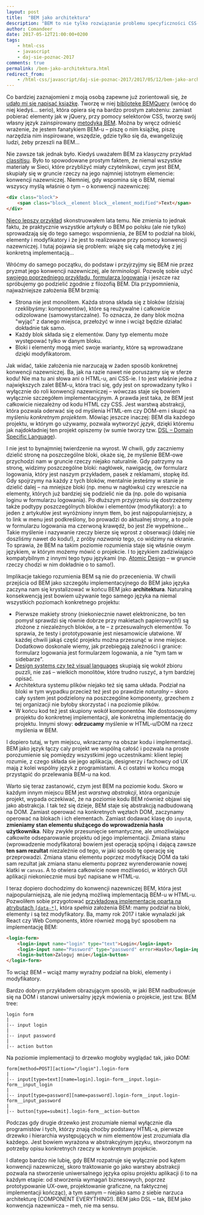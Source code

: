 ```yaml
---
layout: post
title:  "BEM jako architektura"
description: "BEM to nie tylko rozwiązanie problemu specyficzności CSS-a, ale także język domenowy i architektura komponentowa."
author: Comandeer
date: 2017-05-12T21:00:00+0200
tags:
    - html-css
    - javascript
    - daj-sie-poznac-2017
comments: true
permalink: /bem-jako-architektura.html
redirect_from:
    - /html-css/javascript/daj-sie-poznac-2017/2017/05/12/bem-jako-architektura.html
---
```


Co bardziej zaznajomieni z moją osobą zapewne już zorientowali się, że [udało mi się napisać książkę](http://helion.pl/ksiazki/javascript-programowanie-zaawansowane-tomasz-comandeer-jakut,jascpz.htm). Tworzę w niej [bibliotekę BEMQuery](https://github.com/BEMQuery) (wrócę do niej kiedyś… serio), która opiera się na bardzo prostym założeniu: zamiast pobierać elementy jak w jQuery, przy pomocy selektorów CSS, tworzę swój własny język zainspirowany [metodyką BEM](https://en.bem.info/). Można by wręcz odnieść wrażenie, że jestem fanatykiem BEM-u – piszę o nim książkę, piszę narzędzia nim inspirowane, wszędzie, gdzie tylko się da, ewangelizuję ludzi, żeby przeszli na BEM…<!--more-->

Nie zawsze tak jednak było. Kiedyś uważałem BEM za klasyczny przykład [classitisu](https://www.steveworkman.com/html5-2/standards/2009/classitis-the-new-css-disease/). Było to spowodowane prostym faktem, że niemal wszystkie materiały w Sieci, które przybliżyć miały czytelnikowi, czym jest BEM, skupiały się w gruncie rzeczy na jego najmniej istotnym elemencie: konwencji nazewniczej. Niemniej, gdy wspomina się o BEM, niemal wszyscy myślą właśnie o tym – o konwencji nazewniczej:

```html
<div class="block">
	<span class="block__element block__element_modified">Text</span>
</div>
```

[Nieco lepszy przykład](http://pasjaonline.pl/krotki-przyklad-na-zywo/) skonstruowałem lata temu. Nie zmienia to jednak faktu, że praktycznie wszystkie artykuły o BEM po polsku (ale nie tylko) sprowadzają się do tego samego: wspomnienia, że BEM to podział na bloki, elementy i modyfikatory i że jest to realizowane przy pomocy konwencji nazewniczej. I tutaj pojawia się problem: wiążę się całą metodykę z jej konkretną implementacją…

Wróćmy do samego początku, do podstaw i przyjrzyjmy się BEM nie przez pryzmat jego konwencji nazewniczej, ale _terminologii_. Pozwolę sobie użyć [swojego poprzedniego przykładu, formularza logowania](http://codepen.io/Comandeer/pen/epbaYM) i jeszcze raz spróbujemy go podzielić zgodnie z filozofią BEM. Dla przypomnienia, najważniejsze założenia BEM brzmią:

*   Strona nie jest monolitem. Każda strona składa się z bloków (dzisiaj rzeklibyśmy: komponentów), które są reużywalne i całkowicie odizolowane (samowystarczalne). To oznacza, że dany blok można "wyjąć" z danego miejsca, przełożyć w inne i wciąż będzie działać dokładnie tak samo.
*   Każdy blok składa się z elementów. Dany typ elementu może występować tylko w danym bloku.
*   Bloki i elementy mogą mieć swoje warianty, które są wprowadzane dzięki modyfikatorom.

Jak widać, takie założenia nie narzucają w żaden sposób konkretnej konwencji nazewniczej. Ba, jak na razie nawet nie poruszamy się w sferze kodu! Nie ma tu ani słowa ani o HTML-u, ani CSS-ie. I to jest właśnie jedna z największych zalet BEM-u, która traci się, gdy jest on sprowadzany tylko i wyłącznie do roli konwencji nazewniczej – wówczas staje się bowiem wyłącznie szczegółem implementacyjnym. A prawda jest taka, że BEM jest całkowicie niezależny od kodu HTML czy CSS. Jest warstwą abstrakcji, która pozwala oderwać się od myślenia HTML-em czy DOM-em i skupić na myśleniu _konkretnym projektem_. Mówiąc jeszcze inaczej: BEM dla każdego projektu, w którym go używamy, pozwala wytworzyć _język_, dzięki któremu jak najdokładniej ten projekt opiszemy (w sumie tworzy tzw. [DSL – Domain Specific Language](https://en.wikipedia.org/wiki/Domain-specific_language)).

I nie jest to bynajmniej twierdzenie na wyrost. W chwili, gdy zaczniemy dzielić stronę na poszczególne bloki, okaże się, że myślenie BEM-owe przychodzi nam w gruncie rzeczy niejako naturalnie. Gdy patrzymy na stronę, widzimy poszczególne bloki: nagłówek, nawigację, ów formularz logowania, który jest naszym przykładem, pasek z reklamami, stopkę itd. Gdy spojrzymy na każdy z tych bloków, mentalnie jesteśmy w stanie je dzielić dalej – na mniejsze bloki (np. menu w nagłówku) czy wreszcie na elementy, których już bardziej się podzielić nie da (np. pole do wpisania loginu w formularzu logowania). Po dłuższym przyjrzeniu się dostrzeżemy także podtypy poszczególnych bloków i elementów (modyfikatory): a to jeden z artykułów jest wyróżniony innym tłem, bo jest najpopularniejszy, a to link w menu jest podkreślony, bo prowadzi do aktualnej strony, a to pole w formularzu logowania ma czerwoną krawędź, bo jest źle wypełnione… Takie myślenie i nazywanie rzeczy bierze się wprost z obserwacji (dalej nie doszliśmy nawet do kodu!), z próby _nazwania_ tego, co widzimy na ekranie. To sprawia, że BEM na takim poziomie rozumienia staje się właśnie owym językiem, w którym możemy mówić o projekcie. I to językiem zadziwiająco kompatybilnym z innymi tego typu językami (np. [Atomic Design](http://bradfrost.com/blog/post/atomic-web-design/) – w gruncie rzeczy chodzi w nim dokładnie o to samo!).

Implikacje takiego rozumienia BEM są nie do przecenienia. W chwili przejścia od BEM jako szczegółu implementacyjnego do BEM jako języka zaczyna nam się krystalizować w końcu BEM jako **architektura**. Naturalną konsekwencją jest bowiem używanie tego samego języka na niemal wszystkich poziomach konkretnego projektu:

*   Pierwsze makiety strony (niekoniecznie nawet elektroniczne, bo ten pomysł sprawdzi się równie dobrze przy makietach papierowych!) są złożone z niezależnych bloków, a te – z przesuwalnych elementów. To sprawia, że testy i prototypowanie jest niesamowicie ułatwione. W każdej chwili jakąś część projektu można przesunąć w inne miejsce. Dodatkowo doskonale wiemy, jak przebiegają zależności i granice: formularz logowania jest formularzem logowania, a nie "tym tam w sidebarze".
*   [Design systems czy też visual languages](https://blog.prototypr.io/design-system-ac88c6740f53) skupiają się wokół zbioru puzzli, nie zaś – wielkich monolitów, które trudno ruszyć, a tym bardziej opisać.
*   Architektura systemu plików niejako też się sama układa. Podział na bloki w tym wypadku przecież też jest po prawdzie _naturalny_ – skoro cały system jest podzielony na poszczególne komponenty, grzechem z tej organizacji nie byłoby skorzystać i na poziomie plików.
*   W końcu kod też jest skupiony wokół komponentów. Nie dostosowujemy projektu do konkretnej implementacji, ale konkretną implementację do projektu. Innymi słowy: **odrzucamy** myślenie w HTML-u/DOM na rzecz myślenia w BEM.

I dopiero tutaj, w tym miejscu, wkraczamy na obszar kodu i implementacji. BEM jako język łączy caly projekt we wspólną całość i pozwala na proste porozumienie się pomiędzy wszystkimi jego uczestnikami: klient lepiej rozumie, z czego składa sie jego aplikacja, designerzy i fachowcy od UX mają z kolei wspólny język z programistami. A ci ostatni w końcu mogą przystąpić do przelewania BEM-u na kod.

Warto się teraz zastanowić, czym jest BEM na poziomie kodu. Skoro w każdym innym miejscu BEM jest _warstwą abstrakcji_, która organizuje projekt, wypada oczekiwać, że na poziomie kodu BEM również objawi się jako abstrakcja. I tak też się dzieje, BEM staje się abstrakcją nadbudowaną na DOM. Zamiast operować na konkretnych węzłach DOM, zaczynamy operować na blokach i ich elementach. Zamiast dodawać klasę do `input`a, **zmieniamy stan elementu służącego do wprowadzenia hasła użytkownika**. Niby zwykłe przesunięcie semantyczne, ale umożliwiające całkowite odseparowanie projektu od jego implementacji. Zmiana stanu (wprowadzenie modyfikatora) bowiem jest operacją spójną i dającą zawsze **ten sam rezultat** niezależnie od tego, w jaki sposób tę operację się przeprowadzi. Zmiana stanu elementu poprzez modyfikację DOM da taki sam rezultat jak zmiana stanu elementu poprzez wyrenderowanie nowej klatki w `canvas`. A to otwiera całkowicie nowe możliwości, w których GUI aplikacji niekoniecznie musi być napisane w HTML-u.

I teraz dopiero dochodzimy do konwencji nazewniczej BEM, która jest najpopularniejszą, ale nie jedyną możliwą implementacją BEM-u w HTML-u. Pozwoliłem sobie przygotować [przykładową implementację opartą na atrybutach `[data-*]`](http://codepen.io/Comandeer/pen/dWeWja), która _spełnia_ założenia BEM: mamy podział na bloki, elementy i są też modyfikatory. Ba, mamy rok 2017 i takie wynalazki jak React czy Web Components, które również mogą być sposobem na implementację BEM:

```html
<login-form>
	<login-input name="login" type="text">Login</login-input>
	<login-input name="Password" type="password" error>Hasło</login-input>
	<login-button>Zaloguj mnie</login-button>
</login-form>
```

To wciąż BEM – wciąż mamy wyraźny podział na bloki, elementy i modyfikatory.

Bardzo dobrym przykładem obrazującym sposób, w jaki BEM nadbudowuje się na DOM i stanowi uniwersalny język mówienia o projekcie, jest tzw. BEM tree:

```
login form
|
|-- input login
|
|-- input password
|
|-- action button
```

Na poziomie implementacji to drzewko mogłoby wyglądać tak, jako DOM:

```
form[method=POST][action="/login"].login-form
|
|-- input[type=text][name=login].login-form__input.login-form__input_login
|
|-- input[type=password][name=password].login-form__input.login-form__input_password
|
|-- button[type=submit].login-form__action-button
```

Podczas gdy drugie drzewko jest zrozumiałe niemal wyłącznie dla programistów i tych, którzy znają choćby podstawy HTML-a, pierwsze drzewko i hierarchia występujących w nim elementów jest zrozumiała dla każdego. Jest bowiem wyrażona w abstrakcyjnym języku, stworzonym na potrzeby opisu konkretnych rzeczy w konkretnym projekcie.

I dlatego bardzo nie lubię, gdy BEM rozpatruje się wyłącznie pod kątem konwencji nazewniczej, skoro traktowanie go jako warstwy abstrakcji pozwala na stworzenie uniwersalnego języka opisu projektu aplikacji (i to na każdym etapie: od stworzenia wymagań biznesowych, poprzez prototypowanie UX-owe, projektowanie graficzne, na faktycznej implementacji kończąc), a tym samym – niejako samo z siebie narzuca architekturę (COMPONENT EVERYTHING!). BEM jako DSL – tak, BEM jako konwencja nazewnicza – meh, nie ma sensu.
